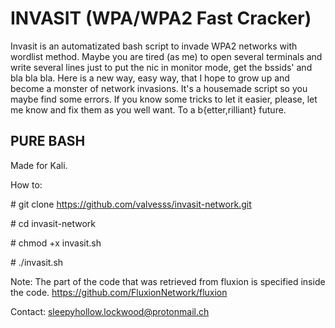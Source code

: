 # INVASIT (WPA/WPA2 Fast Cracker)

Invasit is an automatizated bash script to invade WPA2 networks with wordlist method. Maybe you are tired (as me) to open several terminals and write several lines just to put the nic in monitor mode, get the bssids' and bla bla bla. Here is a new way, easy way, that I hope to grow up and become a monster of network invasions. It's a housemade script so you maybe find some errors. If you know some tricks to let it easier, please, let me know and fix them as you well want. To a b{etter,rilliant} future.
## PURE BASH ##

Made for Kali.

How to:

\# git clone https://github.com/valvesss/invasit-network.git

\# cd invasit-network

\# chmod +x invasit.sh

\# ./invasit.sh

Note: The part of the code that was retrieved from fluxion is specified inside the code.
https://github.com/FluxionNetwork/fluxion

Contact: sleepyhollow.lockwood@protonmail.ch

